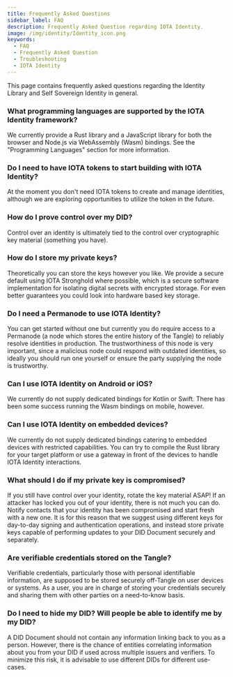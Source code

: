 ```yaml
---
title: Frequently Asked Questions
sidebar_label: FAQ
description: Frequently Asked Question regarding IOTA Identity.
image: /img/identity/Identity_icon.png
keywords:
  - FAQ
  - Frequently Asked Question
  - Troubleshooting
  - IOTA Identity
---
```


This page contains frequently asked questions regarding the Identity Library and Self Sovereign Identity in general.

### What programming languages are supported by the IOTA Identity framework?

We currently provide a Rust library and a JavaScript library for both the browser and Node.js via WebAssembly (Wasm) bindings. See the "Programming Languages" section for more information.

### Do I need to have IOTA tokens to start building with IOTA Identity?

At the moment you don't need IOTA tokens to create and manage identities, although we are exploring opportunities to utilize the token in the future.

### How do I prove control over my DID?

Control over an identity is ultimately tied to the control over cryptographic key material (something you have).

### How do I store my private keys?

Theoretically you can store the keys however you like. We provide a secure default using IOTA Stronghold where possible, which is a secure software implementation for isolating digital secrets with encrypted storage. For even better guarantees you could look into hardware based key storage.

### Do I need a Permanode to use IOTA Identity?

You can get started without one but currently you do require access to a Permanode (a node which stores the entire history of the Tangle) to reliably resolve identities in production. The trustworthiness of this node is very important, since a malicious node could respond with outdated identities, so ideally you should run one yourself or ensure the party supplying the node is trustworthy.

### Can I use IOTA Identity on Android or iOS?

We currently do not supply dedicated bindings for Kotlin or Swift. There has been some success running the Wasm bindings on mobile, however.

### Can I use IOTA Identity on embedded devices?

We currently do not supply dedicated bindings catering to embedded devices with restricted capabilities. You can try to compile the Rust library for your target platform or use a gateway in front of the devices to handle IOTA Identity interactions.

### What should I do if my private key is compromised?

If you still have control over your identity, rotate the key material ASAP! If an attacker has locked you out of your identity, there is not much you can do. Notify contacts that your identity has been compromised and start fresh with a new one. It is for this reason that we suggest using different keys for day-to-day signing and authentication operations, and instead store private keys capable of performing updates to your DID Document securely and separately.

### Are verifiable credentials stored on the Tangle?

Verifiable credentials, particularly those with personal identifiable information, are supposed to be stored securely off-Tangle on user devices or systems. As a user, you are in charge of storing your credentials securely and sharing them with other parties on a need-to-know basis.

### Do I need to hide my DID? Will people be able to identify me by my DID?

A DID Document should not contain any information linking back to you as a person. However, there is the chance of entities correlating information about you from your DID if used across multiple issuers and verifiers. To minimize this risk, it is advisable to use different DIDs for different use-cases.
